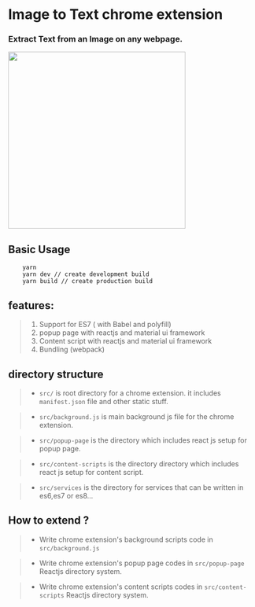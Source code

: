 # Image to Text chrome extension

### Extract Text from an Image on any webpage.

<a href="https://www.youtube.com/watch?v=27vNfF-K52c" target="_blank"><img src="https://img.youtube.com/vi/27vNfF-K52c/hqdefault.jpg" height="360"></a>

## Basic Usage

```
    yarn
    yarn dev // create development build
    yarn build // create production build
```

## features:

> 1. Support for ES7 ( with Babel and polyfill)
> 2. popup page with reactjs and material ui framework
> 3. Content script with reactjs and material ui framework
> 4. Bundling (webpack)

## directory structure

> - `src/` is root directory for a chrome extension. it includes `manifest.json` file and other static stuff.

> - `src/background.js` is main background js file for the chrome extension.

> - `src/popup-page` is the directory which includes react js setup for popup page.

> - `src/content-scripts` is the directory directory which includes react js setup for content script.

> - `src/services` is the directory for services that can be written in es6,es7 or es8...

## How to extend ?

> - Write chrome extension's background scripts code in `src/background.js`

> - Write chrome extension's popup page codes in `src/popup-page` Reactjs directory system.

> - Write chrome extension's content scripts codes in `src/content-scripts` Reactjs directory system.
